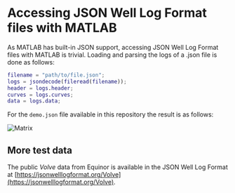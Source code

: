 # Accessing JSON Well Log Format files with MATLAB

As MATLAB has built-in JSON support, accessing JSON Well Log Format files with
MATLAB is trivial. Loading and parsing the logs of a .json file is done as follows:

```MATLAB
filename = "path/to/file.json";
logs = jsondecode(fileread(filename));
header = logs.header;
curves = logs.curves;
data = logs.data;
```

For the ```demo.json``` file available in this repository the result is as follows:

![Matrix](https://jsonwelllogformat.org/images/matlabMatrix.png)



## More test data

The public _Volve_ data from Equinor is available in the JSON Well Log Format
at [https://jsonwelllogformat.org/Volve](https://jsonwelllogformat.org/Volve).

